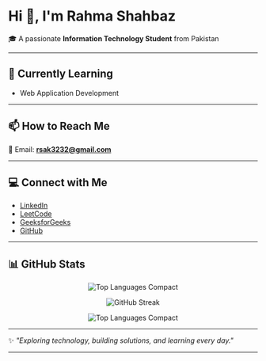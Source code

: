 
# Hi 👋, I'm Rahma Shahbaz 

🎓 A passionate **Information Technology Student** from Pakistan 

---

## 🌱 Currently Learning 
- Web Application Development 

---

## 📫 How to Reach Me 
📧 Email: **rsak3232@gmail.com**

---

## 💻 Connect with Me 
- [LinkedIn](https://www.linkedin.com/in/rahma-shahbaz-660841378/)
- [LeetCode](https://leetcode.com/u/sami_1234/) 
- [GeeksforGeeks]()
- [GitHub](https://github.com/codewithsami1234) 

---

## 📊 GitHub Stats 

<p align="center"> <!-- Compact Layout --> <img src="https://github-readme-stats.vercel.app/api/top-langs/?username=codewithsami1234&layout=compact&theme=tokyonight&hide_border=true&langs_count=10&card_width=445" alt="Top Languages Compact" /> </p> 

 <p align="center"> 
 <img src="https://github-readme-streak-stats.herokuapp.com/?user=codewithsami1234&theme=tokyonight&hide_border=true" alt="GitHub Streak" />
</p>

<p align="center">
 <img src="https://github-readme-stats.vercel.app/api/top-langs/?username=codewithsami1234&layout=compact&theme=tokyonight&hide_border=true&langs_count=10&card_width=445" alt="Top Languages Compact" />
</p>

---

✨ *"Exploring technology, building solutions, and learning every day."*

---
